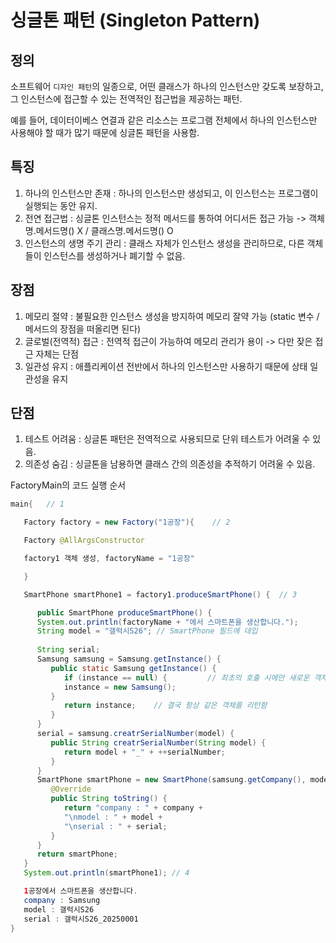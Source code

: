 # 싱글톤 패턴 (Singleton Pattern)

## 정의

소프트웨어 `디자인 패턴`의 일종으로, 어떤 클래스가 하나의 인스턴스만 갖도록 보장하고,
그 인스턴스에 접근할 수 있는 전역적인 접근법을 제공하는 패턴.

예를 들어, 데이터이베스 연결과 같은 리소스는 프로그램 전체에서 하나의 인스턴스만 사용해야 할 때가 많기 때문에
싱글톤 패턴을 사용함.

## 특징
1. 하나의 인스턴스만 존재 : 하나의 인스턴스만 생성되고, 이 인스턴스는 프로그램이 실행되는 동안 유지.
2. 전연 접근법 : 싱글톤 인스턴스는 정적 메서드를 통하여 어디서든 접근 가능
-> 객체명.메서드명() X / 클래스명.메서드명() O
3. 인스턴스의 생명 주기 관리 : 클래스 자체가 인스턴스 생성을 관리하므로,
다른 객체들이 인스턴스를 생성하거나 폐기할 수 없음.

## 장점
1. 메모리 절약 : 불필요한 인스턴스 생성을 방지하여 메모리 잘약 가능
   (static 변수 / 메서드의 장점을 떠올리면 된다)
2. 글로벌(전역적) 접근 : 전역적 접근이 가능하여 메모리 관리가 용이
-> 다만 잦은 접근 자체는 단점
3. 일관성 유지 : 애플리케이션 전반에서 하나의 인스턴스만 사용하기 때문에 상태 일관성을 유지

## 단점 
1. 테스트 어려움 : 싱글톤 패턴은 전역적으로 사용되므로 단위 테스트가 어려울 수 있음.
2. 의존성 숨김 : 싱글톤을 남용하면 클래스 간의 의존성을 추적하기 어려울 수 있음.





















FactoryMain의 코드 실행 순서
```java
main{   // 1

   Factory factory = new Factory("1공장"){    // 2

   Factory @AllArgsConstructor

   factory1 객체 생성, factoryName = "1공장"

   }

   SmartPhone smartPhone1 = factory1.produceSmartPhone() {  // 3

      public SmartPhone produceSmartPhone() {
      System.out.println(factoryName + "에서 스마트폰을 생산합니다.");
      String model = "갤럭시S26"; // SmartPhone 필드에 대입
   
      String serial;
      Samsung samsung = Samsung.getInstance() {
         public static Samsung getInstance() {
            if (instance == null) {         // 최초의 호출 시에만 새로운 객체를 생성하도록 하는 조건문
            instance = new Samsung();
         }
            return instance;    // 결국 항상 같은 객체를 리턴함
         }
      }
      serial = samsung.creatrSerialNumber(model) {
         public String creatrSerialNumber(String model) {
            return model + "_" + ++serialNumber;
         }
      }
      SmartPhone smartPhone = new SmartPhone(samsung.getCompany(), model, serial) {
         @Override
         public String toString() {
            return "company : " + company +
            "\nmodel : " + model +
            "\nserial : " + serial;
         }
      }
      return smartPhone;
   }
   System.out.println(smartPhone1); // 4

   1공장에서 스마트폰을 생산합니다.
   company : Samsung
   model : 갤럭시S26
   serial : 갤럭시S26_20250001
}
```
